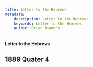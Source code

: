 ```yaml
---
title: Letter to the Hebrews
metadata:
    description: Letter to the Hebrews
    keywords: Letter to the Hebrews
    author: Brian Onang'o
---
```


#### Letter to the Hebrews

## 1889 Quater 4
